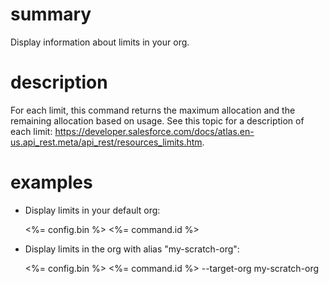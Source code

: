 # summary

Display information about limits in your org.

# description

For each limit, this command returns the maximum allocation and the remaining allocation based on usage. See this topic for a description of each limit: https://developer.salesforce.com/docs/atlas.en-us.api_rest.meta/api_rest/resources_limits.htm.

# examples

- Display limits in your default org:

  <%= config.bin %> <%= command.id %>

- Display limits in the org with alias "my-scratch-org":

  <%= config.bin %> <%= command.id %> --target-org my-scratch-org
